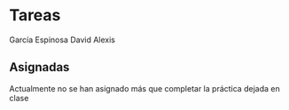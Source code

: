 
# Tareas
García Espinosa David Alexis 
## Asignadas
Actualmente no se han asignado más que completar la práctica dejada en clase

